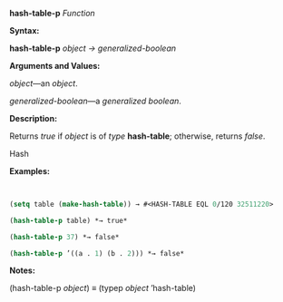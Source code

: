 **hash-table-p** *Function* 



**Syntax:** 



**hash-table-p** *object → generalized-boolean* 



**Arguments and Values:** 



*object*—an *object*. 



*generalized-boolean*—a *generalized boolean*. 



**Description:** 



Returns *true* if *object* is of *type* **hash-table**; otherwise, returns *false*. 



Hash 



 



 



**Examples:**
```lisp
 

(setq table (make-hash-table)) → #<HASH-TABLE EQL 0/120 32511220> 

(hash-table-p table) *→ true* 

(hash-table-p 37) *→ false* 

(hash-table-p ’((a . 1) (b . 2))) *→ false* 


```
**Notes:** 



(hash-table-p *object*) *≡* (typep *object* ’hash-table) 




